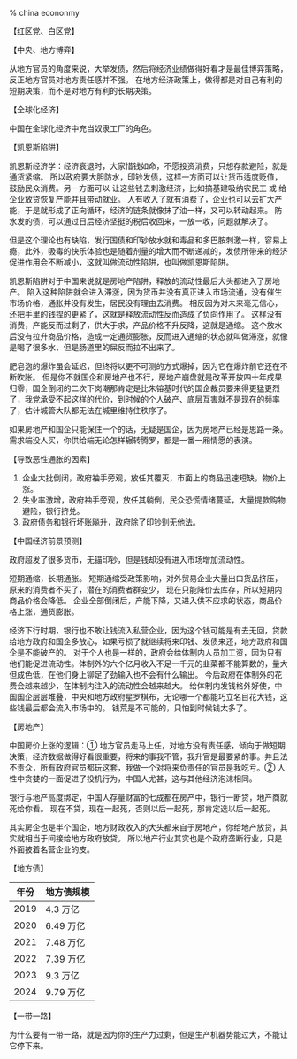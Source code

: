 % china econonmy

【红区党、白区党】

【中央、地方博弈】

从地方官员的角度来说，大举发债，然后将经济业绩做得好看才是最佳博弈策略，
反正地方官员对地方责任感并不强。
在地方经济政策上，做得都是对自己有利的短期决策，而不是对地方有利的长期决策。

【全球化经济】

中国在全球化经济中充当奴隶工厂的角色。

【凯恩斯陷阱】

凯恩斯经济学：经济衰退时，大家惜钱如命，不愿投资消费，只想存款避险，就是通货紧缩。
所以政府要大胆防水，印钞发债，这样一方面可以让货币适度贬值，鼓励民众消费。另一方面可以
让这些钱去刺激经济，比如搞基建吸纳农民工 或 给企业放贷恢复产能并且带动就业。
人有收入了就有消费了，企业也可以去扩大产能，于是就形成了正向循环，经济的链条就像抹了油一样，又可以转动起来。
防水发的债，可以通过日后经济坚挺的税后收回来，一放一收，问题就解决了。

但是这个理论也有缺陷，发行国债和印钞放水就和毒品和多巴胺刺激一样，容易上瘾，此外，吸毒的快乐体验也是随着剂量的增大而不断递减的，发债所带来的经济促进作用会不断减小，这就叫做流动性陷阱，也叫做凯恩斯陷阱。

凯恩斯陷阱对于中国来说就是房地产陷阱，释放的流动性最后大头都进入了房地产。
陷入这种陷阱就会进入滞涨，因为货币并没有真正进入市场流通，没有催生市场价格，通胀并没有发生，居民没有理由去消费。
相反因为对未来毫无信心，还把手里的钱捏的更紧了，这就是释放流动性反而造成了负向作用了。
这样没有消费，产能反而过剩了，供大于求，产品价格不升反降，这就是通缩。
这个放水后没有拉升商品价格，造成一定通货膨胀，反而进入通缩的状态就叫做滞涨，就像是喝了很多水，但是肠道里的屎反而拉不出来了。

肥皂泡的爆炸虽会延迟，但终将以更不可测的方式爆掉，因为它在爆炸前它还在不断吹胀。
但是你不就国企和房地产也不行，房地产崩盘就是改革开放四十年成果归零，国企倒闭的二次下岗潮那肯定是比朱镕基时代的国企裁员要来得更猛更烈了，我党承受不起这样的代价，到时候的个人破产、底层互害就不是现在的频率了，估计城管大队都无法在城里维持住秩序了。

如果房地产和国企只能保住一个的话，无疑是国企，因为房地产已经是思路一条。需求端没人买，你供给端无论怎样辗转腾罗，都是一番一厢情愿的表演。

【导致恶性通胀的因素】

1. 企业大批倒闭，政府袖手旁观，放任其覆灭，市面上的商品迅速短缺，物价上涨。
2. 失业率激增，政府袖手旁观，放任其躺倒，民众恐慌情绪蔓延，大量提款购物避险，银行挤兑。
3. 政府债务和银行坏账飚升，政府除了印钞别无他法。

【中国经济前景预测】

政府超发了很多货币，无锚印钞，但是钱却没有进入市场增加流动性。

短期通缩，长期通胀。
短期通缩受政策影响，对外贸易企业大量出口货品挤压，原来的消费者不买了，潜在的消费者群变少，
现在只能降价去库存，所以短期内商品价格会降低。
企业全部倒闭后，产能下降，又进入供不应求的状态，商品价格上涨，通货膨胀。

经济下行时期，银行也不敢让钱流入私营企业，因为这个钱可能是有去无回，贷款给地方政府和国企多放心，如果亏损了就继续将来印钱、发债来还，地方政府和国企是不能破产的。
对于个人也是一样的，政府会给体制内人员加工资，因为只有他们能促进流动性。体制外的六个亿月收入不足一千元的韭菜都不能算数的，量大但成色低，在他们身上铆足了劲输入也不会有什么输出。
今后政府在体制外的花费会越来越少，在体制内注入的流动性会越来越大。
给体制内发钱格外好使，中国国企层层堆叠，中央和地方政府星罗棋布，无论哪一个都能巧立名目花大钱，这些钱最后都会流入市场中的。
钱荒是不可能的，只怕到时候钱太多了。

【房地产】

中国房价上涨的逻辑：① 地方官员走马上任，对地方没有责任感，倾向于做短期决策，经济数据做得好看很重要，将来的事我不管，我升官是最要紧的事。并且法不责众，所有政府官员都玩这套，我做一个对将来负责任的官员是我吃亏。② 人性中贪婪的一面促进了投机行为，中国人尤甚，这与其他经济泡沫相同。

银行与地产高度绑定，中国人存量财富的七成都在房产中，银行一断贷，地产商就死给你看。
现在不贷，现在一起死，否则以后一起死，那肯定选以后一起死。

其实房企也是半个国企，地方财政收入的大头都来自于房地产，你给地产放贷，其实就相当于间接给地方政府放贷。
所以地产行业其实也是个政府垄断行业，只是外面披着名营企业的皮。

【地方债】

| 年份 | 地方债规模 |
|------|------------|
| 2019 | 4.3 万亿   |
| 2020 | 6.49 万亿  |
| 2021 | 7.48 万亿  |
| 2022 | 7.39 万亿  |
| 2023 | 9.3 万亿   |
| 2024 | 9.79 万亿  |

【一带一路】

为什么要有一带一路，就是因为你的生产力过剩，但是生产机器势能过大，不能让它停下来。
